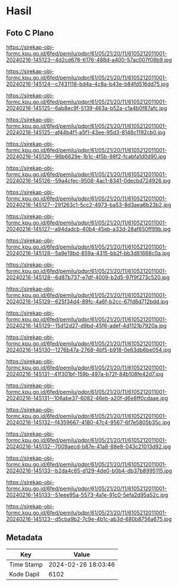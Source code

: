 # Hasil

## Foto C Plano

https://sirekap-obj-formc.kpu.go.id/6fed/pemilu/pdpr/61/05/21/20/11/6105212011001-20240216-145123--4d2cd678-6176-488d-a400-57ac007f08b9.jpg

https://sirekap-obj-formc.kpu.go.id/6fed/pemilu/pdpr/61/05/21/20/11/6105212011001-20240216-145124--c7431118-bd4a-4c8a-b43e-b84fd516dd75.jpg

https://sirekap-obj-formc.kpu.go.id/6fed/pemilu/pdpr/61/05/21/20/11/6105212011001-20240216-145125--6ab8ec9f-5139-463a-b52a-c1a4b0f87afc.jpg

https://sirekap-obj-formc.kpu.go.id/6fed/pemilu/pdpr/61/05/21/20/11/6105212011001-20240216-145125--af44b4f1-a5f1-43ee-95d3-8146c1192cb0.jpg

https://sirekap-obj-formc.kpu.go.id/6fed/pemilu/pdpr/61/05/21/20/11/6105212011001-20240216-145126--96b6629e-1b1c-4f5b-98f2-fcabfa1d0d90.jpg

https://sirekap-obj-formc.kpu.go.id/6fed/pemilu/pdpr/61/05/21/20/11/6105212011001-20240216-145126--59a4cfec-9508-4ac1-8341-0decbd724926.jpg

https://sirekap-obj-formc.kpu.go.id/6fed/pemilu/pdpr/61/05/21/20/11/6105212011001-20240216-145127--291263c1-5cc2-4973-ba53-8d3aea6b23b2.jpg

https://sirekap-obj-formc.kpu.go.id/6fed/pemilu/pdpr/61/05/21/20/11/6105212011001-20240216-145127--a94dadcb-40b4-45eb-a33d-28af650ff99b.jpg

https://sirekap-obj-formc.kpu.go.id/6fed/pemilu/pdpr/61/05/21/20/11/6105212011001-20240216-145128--5a9e19bd-859a-4315-bb2f-bb3d81688c0a.jpg

https://sirekap-obj-formc.kpu.go.id/6fed/pemilu/pdpr/61/05/21/20/11/6105212011001-20240216-145128--6d87b737-e7df-4009-b2d5-97f9f273c520.jpg

https://sirekap-obj-formc.kpu.go.id/6fed/pemilu/pdpr/61/05/21/20/11/6105212011001-20240216-145129--625f34d4-89fc-4a6f-b2cc-67fd8d712bdd.jpg

https://sirekap-obj-formc.kpu.go.id/6fed/pemilu/pdpr/61/05/21/20/11/6105212011001-20240216-145129--15d12d27-d9bd-45f6-adef-4d1121b7920a.jpg

https://sirekap-obj-formc.kpu.go.id/6fed/pemilu/pdpr/61/05/21/20/11/6105212011001-20240216-145130--1276b47a-2768-4bf5-b918-0e63db6be054.jpg

https://sirekap-obj-formc.kpu.go.id/6fed/pemilu/pdpr/61/05/21/20/11/6105212011001-20240216-145131--41f301bf-159b-497a-b72f-84b108fe42d7.jpg

https://sirekap-obj-formc.kpu.go.id/6fed/pemilu/pdpr/61/05/21/20/11/6105212011001-20240216-145131--106abe37-6082-46eb-a20f-d6e8ff0cdaae.jpg

https://sirekap-obj-formc.kpu.go.id/6fed/pemilu/pdpr/61/05/21/20/11/6105212011001-20240216-145132--f4359667-4180-47c4-9567-6f7e5805b35c.jpg

https://sirekap-obj-formc.kpu.go.id/6fed/pemilu/pdpr/61/05/21/20/11/6105212011001-20240216-145132--7009aecd-b87e-41a8-88e8-043c21013d92.jpg

https://sirekap-obj-formc.kpu.go.id/6fed/pemilu/pdpr/61/05/21/20/11/6105212011001-20240216-145133--b2da4c65-d129-4de0-b0b4-db37b8995115.jpg

https://sirekap-obj-formc.kpu.go.id/6fed/pemilu/pdpr/61/05/21/20/11/6105212011001-20240216-145133--51eee95a-5573-4a1e-91c0-5efa2d95a52c.jpg

https://sirekap-obj-formc.kpu.go.id/6fed/pemilu/pdpr/61/05/21/20/11/6105212011001-20240216-145123--d5cba9b2-7c9e-4b1c-ab3d-680b8756a675.jpg


## Metadata

| Key        | Value               |
| ---------- | ------------------- |
| Time Stamp | 2024-02-26 18:03:46 |
| Kode Dapil | 6102                |



